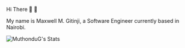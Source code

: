 Hi There 👋 🤗

My name is Maxwell M. Gitinji, a Software Engineer currently based in Nairobi.

![MuthonduG's Stats](https://github-readme-stats.vercel.app/api?username=MuthonduG&theme=vue-dark&show_icons=true&hide_border=true&count_private=true)
